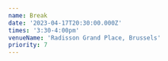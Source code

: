 ```yaml
---
name: Break
date: '2023-04-17T20:30:00.000Z'
times: '3:30-4:00pm'
venueName: 'Radisson Grand Place, Brussels'
priority: 7
---
```



